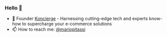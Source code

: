 ### Hello 👋

- 🌱 Founder [Koncierge](https://koncierge.xyz) - Harnessing cutting-edge tech and experts know-how to supercharge your e-commerce solutions
- 📫 How to reach me: [@mariopitassi](https://linkedin.com/in/mariopitassi)
